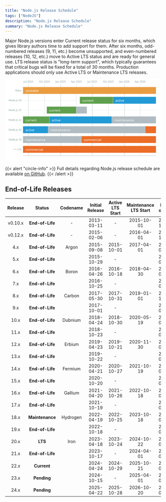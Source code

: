 ```yaml
---
title: "Node.js Release Schedule"
tags: ["NodeJS"]
description: "Node.js Release Schedule"
summary: "Node.js Release Schedule"
---
```


Major Node.js versions enter Current release status for six months, which gives library authors time to add support for them.
After six months, odd-numbered releases (9, 11, etc.) become unsupported, and even-numbered releases (10, 12, etc.) move to Active LTS status and are ready for general use.
LTS release status is "long-term support", which typically guarantees that critical bugs will be fixed for a total of 30 months.
Production applications should only use Active LTS or Maintenance LTS releases.

![Node.js Release schedule](https://raw.githubusercontent.com/nodejs/Release/main/schedule.svg)

{{< alert "circle-info" >}}
Full details regarding Node.js release schedule are available [on GitHub](https://github.com/nodejs/release#release-schedule).
{{< /alert >}}
## End-of-Life Releases

|  Release |      Status     |  Codename | Initial Release | Active LTS Start | Maintenance LTS Start | End-of-life |
|:--------:|:---------------:|:---------:|:---------------:|:----------------:|:---------------------:|:-----------:|
|  v0.10.x | **End-of-Life** |     -     |    2013-03-11   |         -        |       2015-10-01      |  2016-10-31 |
|  v0.12.x | **End-of-Life** |     -     |    2015-02-06   |         -        |       2016-04-01      |  2016-12-31 |
|   4.x    | **End-of-Life** |   Argon   |    2015-09-08   |    2015-10-01    |       2017-04-01      |  2018-04-30 |
|   5.x    | **End-of-Life** |           |    2015-10-29   |         -        |                       |  2016-06-30 |
|   6.x    | **End-of-Life** |   Boron   |    2016-04-26   |    2016-10-18    |       2018-04-30      |  2019-04-30 |
|   7.x    | **End-of-Life** |           |    2016-10-25   |         -        |                       |  2017-06-30 |
|   8.x    | **End-of-Life** |   Carbon  |    2017-05-30   |    2017-10-31    |       2019-01-01      |  2019-12-31 |
|   9.x    | **End-of-Life** |           |    2017-10-01   |         -        |                       |  2018-06-30 |
|  10.x    | **End-of-Life** |  Dubnium  |    2018-04-24   |    2018-10-30    |       2020-05-19      |  2021-04-30 |
|  11.x    | **End-of-Life** |           |    2018-10-23   |         -        |                       |  2019-06-01 |
|  12.x    | **End-of-Life** |  Erbium   |    2019-04-23   |    2019-10-21    |       2020-11-30      |  2022-04-30 |
|  13.x    | **End-of-Life** |           |    2019-10-22   |         -        |                       |  2020-06-01 |
|  14.x    | **End-of-Life** |  Fermium  |    2020-04-21   |    2020-10-27    |       2021-10-19      |  2023-04-30 |
|  15.x    | **End-of-Life** |           |    2020-10-20   |         -        |                       |  2021-06-01 |
|  16.x    | **End-of-Life** |  Gallium  |    2021-04-20   |    2021-10-26    |       2022-10-18      |  2023-09-11 |
|  17.x    | **End-of-Life** |           |    2021-10-19   |         -        |                       |  2022-06-01 |
|  18.x    | **Maintenance** | Hydrogen  |    2022-04-19   |    2022-10-25    |       2023-10-18      |  2025-04-30 |
|  19.x    | **End-of-Life** |           |    2022-10-18   |         -        |                       |  2023-06-01 |
|  20.x    | **LTS**         |  Iron     |    2023-04-18   |    2023-10-24    |       2024-10-22      |  2026-04-30 |
|  21.x    | **End-of-Life** |           |    2023-10-17   |         -        |       2024-04-01      |  2024-06-01 |
|  22.x    | **Current**     |           |    2024-04-24   |    2024-10-29    |       2025-10-21      |  2027-04-30 |
|  23.x    | **Pending**     |           |    2024-10-15   |         -        |       2025-04-01      |  2025-06-01 |
|  24.x    | **Pending**     |           |    2025-04-22   |    2025-10-28    |       2026-10-20      |  2028-04-30 |